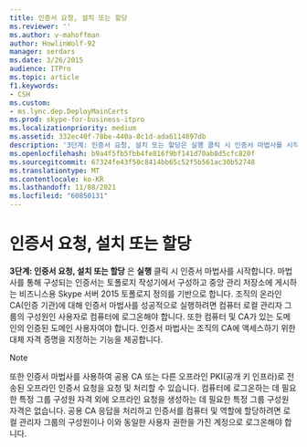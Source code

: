 ```yaml
---
title: 인증서 요청, 설치 또는 할당
ms.reviewer: ''
ms.author: v-mahoffman
author: HowlinWolf-92
manager: serdars
ms.date: 3/26/2015
audience: ITPro
ms.topic: article
f1.keywords:
- CSH
ms.custom:
- ms.lync.dep.DeployMainCerts
ms.prod: skype-for-business-itpro
ms.localizationpriority: medium
ms.assetid: 332ec40f-78be-440a-8c1d-ada6114897db
description: '3단계: 인증서 요청, 설치 또는 할당은 실행 클릭 시 인증서 마법사를 시작합니다. 마법사를 통해 구성되는 인증서는 토폴로지 작성기에서 구성하고 중앙 관리 저장소에 게시하는 비즈니스용 Skype 서버 2015 토폴로지 정의를 기반으로 합니다. 조직의 온라인 CA(인증 기관)에 대해 인증서 마법사를 성공적으로 실행하려면 컴퓨터 로컬 관리자 그룹의 구성원인 사용자로 컴퓨터에 로그온해야 합니다. 또한 컴퓨터 및 CA가 있는 도메인의 인증된 도메인 사용자여야 합니다. 인증서 마법사는 조직의 CA에 액세스하기 위한 대체 자격 증명을 지정하는 기능을 제공합니다.'
ms.openlocfilehash: b9a4f5fb5fbb4fe816f9bf141d70ab8d5cfc820f
ms.sourcegitcommit: 67324fe43f50c8414bb65c52f5b561ac30b52748
ms.translationtype: MT
ms.contentlocale: ko-KR
ms.lasthandoff: 11/08/2021
ms.locfileid: "60850131"
---
```

# <a name="request-install-or-assign-certificates"></a>인증서 요청, 설치 또는 할당
 
 **3단계: 인증서 요청, 설치 또는 할당** 은 **실행** 클릭 시 인증서 마법사를 시작합니다. 마법사를 통해 구성되는 인증서는 토폴로지 작성기에서 구성하고 중앙 관리 저장소에 게시하는 비즈니스용 Skype 서버 2015 토폴로지 정의를 기반으로 합니다. 조직의 온라인 CA(인증 기관)에 대해 인증서 마법사를 성공적으로 실행하려면 컴퓨터 로컬 관리자 그룹의 구성원인 사용자로 컴퓨터에 로그온해야 합니다. 또한 컴퓨터 및 CA가 있는 도메인의 인증된 도메인 사용자여야 합니다. 인증서 마법사는 조직의 CA에 액세스하기 위한 대체 자격 증명을 지정하는 기능을 제공합니다.
  
> [!NOTE]
> 또한 인증서 마법사를 사용하여 공용 CA 또는 다른 오프라인 PKI(공개 키 인프라)로 전송된 오프라인 인증서 요청을 요청 및 처리할 수 있습니다. 컴퓨터에 로그온하는 데 필요한 특정 그룹 구성원 자격 외에 오프라인 요청을 생성하는 데 필요한 특정 그룹 구성원 자격은 없습니다. 공용 CA 응답을 처리하고 인증서를 컴퓨터 및 역할에 할당하려면 로컬 관리자 그룹의 구성원이나 이와 동일한 사용자 권한을 가진 계정으로 로그온해야 합니다. 
  

